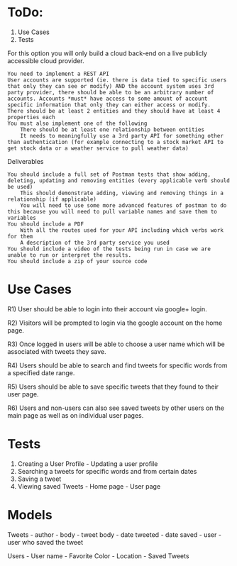 
# ToDo:

  1. Use Cases
  2. Tests

For this option you will only build a cloud back-end on a live publicly accessible cloud provider.

    You need to implement a REST API
    User accounts are supported (ie. there is data tied to specific users that only they can see or modify) AND the account system uses 3rd party provider, there should be able to be an arbitrary number of accounts. Accounts *must* have access to some amount of account specific information that only they can either access or modify.
    There should be at least 2 entities and they should have at least 4 properties each
    You must also implement one of the following
        There should be at least one relationship between entities
        It needs to meaningfully use a 3rd party API for something other than authentication (for example connecting to a stock market API to get stock data or a weather service to pull weather data)

Deliverables

    You should include a full set of Postman tests that show adding, deleting, updating and removing entities (every applicable verb should be used)
        This should demonstrate adding, viewing and removing things in a relationship (if applicable)
        You will need to use some more advanced features of postman to do this because you will need to pull variable names and save them to variables
    You should include a PDF
        With all the routes used for your API including which verbs work for them
        A description of the 3rd party service you used
    You should include a video of the tests being run in case we are unable to run or interpret the results.
    You should include a zip of your source code

Use Cases
=========

  R1) User should be able to login into their account via google+ login.

  R2) Visitors will be prompted to login via the google account on the home page.

  R3) Once logged in users will be able to choose a user name which will be
  associated with tweets they save.

  R4) Users should be able to search and find tweets for specific words from a
  specified date range.

  R5) Users should be able to save specific tweets that they found to their user
  page.

  R6) Users and non-users can also see saved tweets by other users on the main page
  as well as on individual user pages.

Tests
=====
  1. Creating a User Profile
    - Updating a user profile
  2. Searching a tweets for specific words and from certain dates
  3. Saving a tweet
  4. Viewing saved Tweets
    - Home page
    - User page


Models
======
  Tweets
    - author
    - body - tweet body
    - date tweeted
    - date saved
    - user - user who saved the tweet

  Users
    - User name
    - Favorite Color
    - Location
    - Saved Tweets
